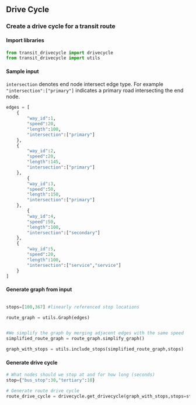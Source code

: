 ## Drive Cycle

### Create a drive cycle for a transit route

#### Import libraries

```python 
from transit_drivecycle import drivecycle
from transit_drivecycle import utils
```

#### Sample input

```intersection``` denotes end node intersect edge type. For example ```"intersection":["primary"]``` indicates a primary road intersecting the end node.

```python 
edges = [
    {
        "way_id":1,
        "speed":20,
        "length":100,
        "intersection":["primary"]
    },
    {
        "way_id":2,
        "speed":20,
        "length":145,
        "intersection":["primary"]
    },
        {
        "way_id":3,
        "speed":50,
        "length":150,
        "intersection":["primary"]
    },
        {
        "way_id":4,
        "speed":50,
        "length":100,
        "intersection":["secondary"]
    },
    {
        "way_id":5,
        "speed":20,
        "length":100,
        "intersection":["service","service"]
    }
]
```

#### Generate graph from input

```python

stops=[100,367] #linearly referenced stop locations

route_graph = utils.Graph(edges)


#We simplify the graph by merging adjacent edges with the same speed
simplified_route_graph = route_graph.simplify_graph()

graph_with_stops = utils.include_stops(simplified_route_graph,stops) 
```

#### Generate drive cycle

```python
# What nodes should we stop at and for how long (seconds)
stop={"bus_stop":30,"tertiary":10}

# Generate route drive cycle
route_drive_cycle = drivecycle.get_drivecycle(graph_with_stops,stops=stop, stop_at_node=True, step=1)
```